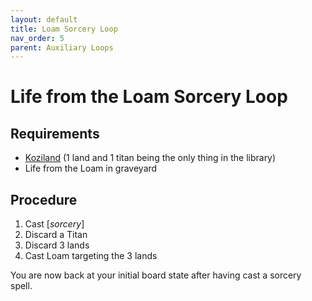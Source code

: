 ```yaml
---
layout: default
title: Loam Sorcery Loop
nav_order: 5
parent: Auxiliary Loops
---
```


# Life from the Loam Sorcery Loop

## Requirements

* [Koziland](../fundamental-loops/koziland.md) (1 land and 1 titan being the only thing in the library)
* Life from the Loam in graveyard

## Procedure

1. Cast [*sorcery*]
1. Discard a Titan
1. Discard 3 lands
1. Cast Loam targeting the 3 lands

You are now back at your initial board state after having cast a sorcery spell.

